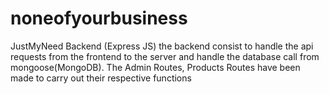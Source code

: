 # noneofyourbusiness

JustMyNeed Backend (Express JS) the backend consist to handle the api requests from the frontend to the server and handle the 
database call from mongoose(MongoDB).
The Admin Routes, Products Routes have been made to carry out their respective functions 
